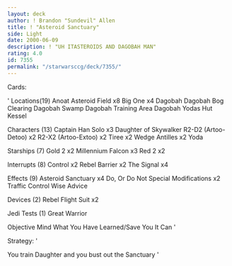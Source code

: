 ```yaml
---
layout: deck
author: ! Brandon "Sundevil" Allen
title: ! "Asteroid Sanctuary"
side: Light
date: 2000-06-09
description: ! "UH ITASTEROIDS AND DAGOBAH MAN"
rating: 4.0
id: 7355
permalink: "/starwarsccg/deck/7355/"
---
```

Cards: 

'
Locations(19)
Anoat
Asteroid Field	x8
Big One  x4
Dagobah
Dagobah Bog Clearing
Dagobah Swamp
Dagobah Training Area
Dagobah Yodas Hut
Kessel

Characters (13)
Captain Han Solo  x3
Daughter of Skywalker
R2-D2 (Artoo-Detoo)  x2
R2-X2 (Artoo-Extoo)  x2
Tiree  x2
Wedge Antilles	x2
Yoda

Starships (7)
Gold 2	x2
Millennium Falcon  x3
Red 2  x2

Interrupts (8)
Control  x2
Rebel Barrier  x2
The Signal  x4

Effects (9)
Asteroid Sanctuary  x4
Do, Or Do Not
Special Modifications  x2
Traffic Control
Wise Advice

Devices (2)
Rebel Flight Suit  x2

Jedi Tests (1)
Great Warrior

Objective
Mind What You Have Learned/Save You It Can
'

Strategy: '

You train Daughter and you bust out the Sanctuary '
